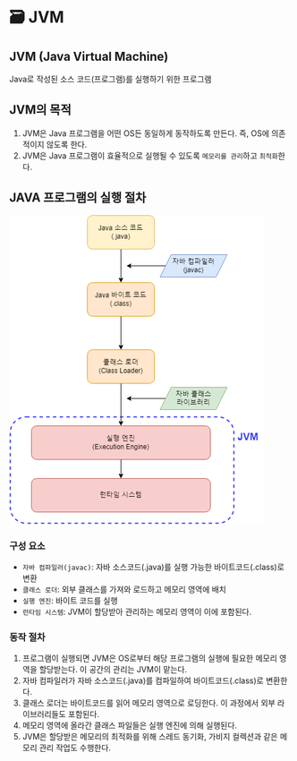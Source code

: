 # 🗃 JVM

## JVM (Java Virtual Machine)

Java로 작성된 소스 코드(프로그램)를 실행하기 위한 프로그램

## JVM의 목적

1. JVM은 Java 프로그램을 어떤 OS든 동일하게 동작하도록 만든다.
즉, OS에 의존적이지 않도록 한다.
2. JVM은 Java 프로그램이 효율적으로 실행될 수 있도록 `메모리를 관리`하고 `최적화`한다.

## JAVA 프로그램의 실행 절차

![java-execution-structure](./imgs/java-execution-structure.png)

### 구성 요소

- `자바 컴파일러(javac)`: 자바 소스코드(.java)를 실행 가능한 바이트코드(.class)로 변환
- `클래스 로더`: 외부 클래스를 가져와 로드하고 메모리 영역에 배치
- `실행 엔진`: 바이트 코드를 실행
- `런타임 시스템`: JVM이 할당받아 관리하는 메모리 영역이 이에 포함된다.

### 동작 절차

1. 프로그램이 실행되면 JVM은 OS로부터 해당 프로그램의 실행에 필요한 메모리 영역을 할당받는다. 이 공간의 관리는 JVM이 맡는다.
2. 자바 컴파일러가 자바 소스코드(.java)를 컴파일하여 바이트코드(.class)로 변환한다.
3. 클래스 로더는 바이트코드를 읽어 메모리 영역으로 로딩한다. 이 과정에서 외부 라이브러리들도 포함된다.
4. 메모리 영역에 올라간 클래스 파일들은 실행 엔진에 의해 실행된다.
5. JVM은 할당받은 메모리의 최적화를 위해 스레드 동기화, 가비지 컬렉션과 같은 메모리 관리 작업도 수행한다.